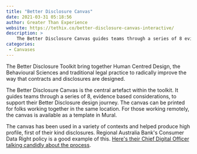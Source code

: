 ```yaml
---
title: "Better Disclosure Canvas"
date: 2021-03-31 05:18:56
author: Greater Than Experience
website: https://tethix.co/better-disclosure-canvas-interactive/
description: >
    The Better Disclosure Canvas guides teams through a series of 8 evidence based considerations areas to support designing legal agreements and contracts that people love.
categories:
 - Canvases
---
```


The Better Disclosure Toolkit bring together Human Centred Design, the Behavioural Sciences and traditional legal practice to radically improve the way that contracts and disclosures are designed.

The Better Disclosure Canvas is the central artefact within the toolkit. It guides teams through a series of 8, evidence based considerations, to support their Better Disclosure design journey. The canvas can be printed for folks working together in the same location. For those working remotely, the canvas is available as a template in Mural.

The canvas has been used in a variety of contexts and helped produce high profile, first of their kind disclosures. Regional Australia Bank's Consumer Data Right policy is a good example of this. [Here's their Chief Digital Officer talking candidly about the process](https://vimeo.com/485365972/754e474cc0).
